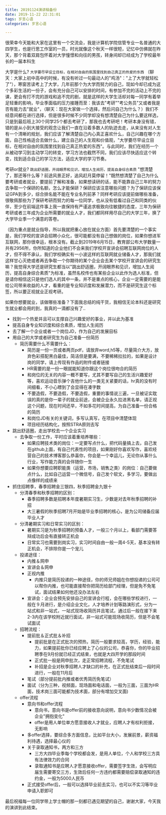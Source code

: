 ```yaml
---
title: 20191124演讲稿备份
date: 2019-11-22 22:31:01
tags: 岁言心语
categories: 岁言心语

---
```


很荣幸今天能和大家在这里有一个交流会，我是计算机学院信管专业一名普通的大四学生，也是行思工作室的一员，时光就像这个秋天一样很短，记忆中仿佛就在昨天，那个背着双肩包怀着对大学憧憬和向往的男孩，转身间却已经成为了学校最年长的一届本科生

<!-- more -->

大学是什么? `大学要尽早设立目标，在相对自由的氛围里找到自己真正的热爱的东西`
（聊天：大家上初中高中的时候，有没有听过一句最动人的"鸡汤"："上了大学就轻松了"），寒窗苦读考上了大学，几年前那个为大学而努力的自己，现如今却已成为这个多彩生活的一份子，会有充分自己可以安排的时间，有参加不完的活动上不完的课，更会有打不完的游戏和追不完的剧，就是这样的大学生活却对每一同学有着举足轻重的影响，毕业季面临的压力接踵而至：我该去"考研""考公务员"又或者我是否有能力去"就业"，（聊天：现在大家做一个选择，然后问自己为什么？）我们不经意间都在进行选择，但是很多时候不少同学却没有想清楚自己为什么要这样选，只是到最后班上30个同学25个都去考研了，那我也去考研吧！考研本身没有错，错的是从小到大接受的观念让我们一直在沿着多数人的轨迹去走，从来没有对人生有一个清晰的规划，我们应该了解清楚自己内心真正喜欢什么，自己兴趣在哪个方面，自己性格适合去做什么，建立自己的人生观和价值观，"大学要尽早设立目标，在相对自由的氛围里找到自己真正热爱的东西"。与此同时，我们在经历一个从被动学习到主动学习的转变，学习方法也截然不同，我们应该尽快适应这个转变，找到适合自己的学习方法，适应大学的学习节奏。

考研or就业? `跳出舒适圈，开阔眼界和见识，增加人生阅历，提高自身综合素质`
"想清楚了，那还等什么等？前途风景正好，追风赶月莫停留！"既然想清楚了自己为什么要考研或者就业，要提前了解和准备，如果想读研的话，能不能靠自己三年的努力去争取一个保研的名额，怎么才能保研？保研应该注意哪些问题？为了保研应该保证GPA到多少，综合排名能不能在专业名列前茅？同样考研应该提前做哪些准备，很敬佩那些为了保研考研而努力的每一位同学，也从没有低看过自己和同类的伙伴，至少在前端这件事上我一直保持有严谨追求极致向往敏捷的态度，三年为保研考研或者三年成为企业所需要的就业人才，我们都同样用尽自己的大学三年，换了大学毕业季一个满意的答卷。

（因为重点是就业指导，所以我就把重心放在就业方面）首先要清楚的一个事实是，我们学校的宣讲会招聘小众化，很可能都没有自己想做的岗位，如果你想进军互联网，那你很幸运，根本没有。截止到2019年6月15日，教育部公布大学数量一共有2956所，你所知道的企业他们不会来我们学校开宣讲会招聘互联网岗位的人才，但不得不承认，我们学校确实有一小波这样的互联网就业储备人才，那我们就这样甘心灭绝或者再去争取一个你期待的某个企业会去某个学校开宣讲会的研究生嘛？我觉得大学还是研究生都当以"跳出舒适圈，开阔眼界和见识，增加人生阅历，提高自身综合素质"为标准，虽然名校传也有某些企业以此作为选人标准，但是请你相信这只是他们选人的其中一条，并不是重点的核心，企业一定需要的是能给公司带来收益的人才，看重的是专业知识度和发展潜力，而不是研究生这个标签，所以要正视就业正视考研。

如果你想要就业，该做哪些准备？下面我总结的纯干货，我相信无论本科还是研究生就业都会用的到，我真的一滴都没有了..
- 找到一个热爱并且可以支撑自己兴趣爱好的事业，并以此为基准
- 提高自身专业知识度和综合素质，增加人生阅历
- 去了解一个企业或者一个岗位JD，作为自己的发展目标
- 用自己的大学或者研究生为自己准备一份简历
    - 简历需要什么不需要什么：
        - 简历是一份一页或者两页pdf，请放弃word,h5等，尽量简介大方，放弃色彩搭配黑白最佳，简洁但是要满，不要稀稀拉拉的，如果是设计岗的同学，请上传现有作品的附件或者链接
        - HR需要的是一份一眼就能知道你跟这个岗位很吻合的简历
        - 和岗位的无关的内容一概不要写，尤其不要写自己的生活兴趣爱好等，喜欢运动音乐弹个吉他什么的一类无关紧要的话，hr真的没有时间细看，不小心瞟到了会显得在凑字数
        - 不要造假，不要造假，不要造假，重要的事情说三遍，一旦被证实耽误的真的是你一辈子的就业前途，会被企业永久拉进黑名单，请正视这个问题，现在时间还早，不如多花时间提高，为自己准备一份合格的简历
        - 和岗位JD有关的关键词，多写认真写，在项目中清楚体现
        - 项目经历结构化，按照STRA原则去写
- 跳出舒适圈，走出学校去一个企业实习
    - 去争取一份工作，平时应该着重培养哪些：
        - 如果应聘技术类的岗位：一定要写点什么，把代码量搞上去，自己发在github上面，有自己代表性的项目，如果刚好你喜欢写作，喜欢经营自己的技术博客那么恭喜你，你会是一个幸运儿，无论你从事什么行业，写作能力真的会伴随你一生
        - 如果你想要应聘职能类（运营，市场，销售之类）的岗位：自己要做点什么，比如自己运营一个微信号，自己发个软文，多学习，要做出点像样的成绩来
- 抓住招聘季，春季招聘金三银四，秋季招聘金九银十
    - 分清春季和秋季招聘的区别：
        - 春季招聘多数是招聘本年度暑期实习生，少数是对去年秋季招聘的补招
        - 大三暑假的秋季招聘7月开始是毕业季招聘的核心，是为公司储备应届毕业人才
    - 分清暑期实习和日常实习的区别：
        - 暑期实习是为秋季招聘的预备人才，一般三个月以上，看部门需要答辩成功后会有直接转正机会
        - 日常实习也需要到岗实习，实习时间自由一般一周4-5天，基本没有转正机会，不排除你是一个宠儿
    - 投递途径：
        - 内推＆网申
        - 宣讲会＆网申
        - 正视内推
            - 内推只是简历投递的一种途径，你的师兄师姐在你想投递的公司可以帮你内推，也可能直接帮你把简历给部门经理，但是免不免笔试，面试结果如何他还没办法左右
        - 宣讲会：企业会预先安排自己的宣讲会行程，会在哪些学校进行，一般在９月进行，是介绍企业文化，人才培养计划等路演形式，分为一站式和非一站式，一站式现场收简历并且笔试，通过后一般在接下来2-3内在该学校附近就行面试，非一站式可能现场收简历，但是不会笔试面试
    - 招聘流程：
        - 提前批＆正式批＆补招
            - 提前批是在正式批次的预热，简历一般要求较高，学历，经验，能力，如果提前批你已经应聘上了心仪的公司，恭喜你，你的毕业招聘季在9月份就已经正式结束，也就是大四开学的那段时间
            - 正式批一般是网申批次，走正常招聘流程，不免笔试
            - 补招是企业对秋季招聘人才缺口的补充，在正式批结束后一段时间进行，一般在11月后
        - 笔试（部分提前批内推或者优秀简历免笔试）
        - 面试（分为三种，视频面，现场面和电话面，一般为三面，三面为HR面，技术岗三面可能都为技术面，部分有增加交叉面)
    - offer流程
        - 意向书和offer流程
            - 意向书，意向书是offer前的接收意向说明，意向书少数情况会被企业"拥抱变化"
            - offer是用人单位单方愿意接收人才就业，应聘人才有权利拒接，无影响
        - 多offer选择，要综合多方面信息，比如平台大小，发展前景，薪资福利待遇，选择最心仪的
        - 关于录取通知书，两方和三方
            - 三方大四毕业季每个学校都会发，是用人单位，个人和学校三方具有法律效力的合同
            - 录取通知书是应聘人才愿意接收offer，需要签字生效，会写明应届生需要寄交三方，生效后任何一方违约都需要赔偿录取通知的违约金，一般为5000人民币
        - 正式接受offer后，一般可以选择毕业前去实习，也可以不实习等毕业申请入职即可

最后祝福每一位同学带上学士帽的那一刻都已遇见期望的自己，谢谢大家，今天我的演讲到此结束。